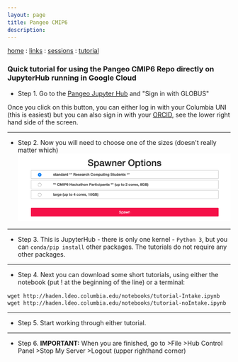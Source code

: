 ```yaml
---
layout: page
title: Pangeo CMIP6
description: 
---
```

[home](../index.html) : [links](../pages/links.html) : [sessions](../pages/sessions.html) : [tutorial](../pages/tutorial1.html)

### Quick tutorial for using the Pangeo CMIP6 Repo directly on JupyterHub running in Google Cloud

- Step 1. Go to the [Pangeo Jupyter Hub](https://ocean.pangeo.io) and "Sign in with GLOBUS"

Once you click on this button, you can either log in with your Columbia UNI (this is easiest) but you can also sign in with your [ORCID](https://orcid.org/register), see the lower right hand side of the screen.

-------------
- Step 2. Now you will need to choose one of the sizes (doesn't really matter which)
![Spawner Choices](../assets/SpawnerOptions.png)

-------------
- Step 3. This is JupyterHub - there is only one kernel - `Python 3`, but you can `conda/pip install` other packages. The tutorials do not require any other packages.

-------------
- Step 4. Next you can download some short tutorials, using either the notebook (put ! at the beginning of the line) or a terminal:

```
wget http://haden.ldeo.columbia.edu/notebooks/tutorial-Intake.ipynb
wget http://haden.ldeo.columbia.edu/notebooks/tutorial-noIntake.ipynb
```
-------------
- Step 5. Start working through either tutorial.

-------------
- Step 6. **IMPORTANT:** When you are finished, go to >File >Hub Control Panel >Stop My Server >Logout (upper righthand corner)


